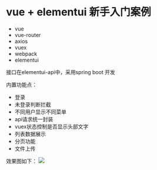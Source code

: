 #  vue + elementui 新手入门案例

- vue
- vue-router
- axios
- vuex
- webpack
- elementui

接口在elementui-api中，采用spring boot 开发

内置功能点：

- 登录
- 未登录判断拦截
- 不同用户显示不同菜单
- api请求统一封装
- vuex状态控制是否显示头部文字
- 列表数据展示
- 分页功能
- 文件上传

效果图如下：
![](https://github.com/yinjihuan/vue-elementui/blob/master/demo.png)
